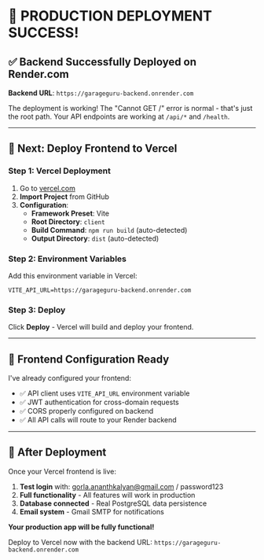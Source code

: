 # 🎉 PRODUCTION DEPLOYMENT SUCCESS!

## ✅ **Backend Successfully Deployed on Render.com**

**Backend URL**: `https://garageguru-backend.onrender.com`

The deployment is working! The "Cannot GET /" error is normal - that's just the root path. Your API endpoints are working at `/api/*` and `/health`.

---

## 🚀 **Next: Deploy Frontend to Vercel**

### **Step 1: Vercel Deployment**
1. Go to [vercel.com](https://vercel.com)
2. **Import Project** from GitHub
3. **Configuration**:
   - **Framework Preset**: Vite
   - **Root Directory**: `client`
   - **Build Command**: `npm run build` (auto-detected)
   - **Output Directory**: `dist` (auto-detected)

### **Step 2: Environment Variables**
Add this environment variable in Vercel:
```
VITE_API_URL=https://garageguru-backend.onrender.com
```

### **Step 3: Deploy**
Click **Deploy** - Vercel will build and deploy your frontend.

---

## 🔧 **Frontend Configuration Ready**

I've already configured your frontend:
- ✅ API client uses `VITE_API_URL` environment variable
- ✅ JWT authentication for cross-domain requests  
- ✅ CORS properly configured on backend
- ✅ All API calls will route to your Render backend

---

## 🎯 **After Deployment**

Once your Vercel frontend is live:
1. **Test login** with: gorla.ananthkalyan@gmail.com / password123
2. **Full functionality** - All features will work in production
3. **Database connected** - Real PostgreSQL data persistence
4. **Email system** - Gmail SMTP for notifications

**Your production app will be fully functional!**

Deploy to Vercel now with the backend URL: `https://garageguru-backend.onrender.com`
